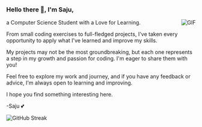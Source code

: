 ### Hello there 👋, I'm Saju,
a Computer Science Student with a Love for Learning.
<img align="right" alt="GIF" src="https://media.tenor.com/bQCHJwgCNuMAAAAM/kitten-cat.gif" />

From small coding exercises to full-fledged projects, I've taken every opportunity to apply what I've learned and improve my skills.

My projects may not be the most groundbreaking, but each one represents a step in my growth and passion for coding. I'm eager to share them with you!

Feel free to explore my work and journey, and if you have any feedback or advice, I'm always open to learning and improving.

I hope you find something interesting here.

-Saju 💕

![GitHub Streak](https://github-readme-streak-stats.herokuapp.com?user=Saju15&theme=cobalt&date_format=j%20M%5B%20Y%5D&background=000000&border=7536B2&stroke=9243DD&ring=89502D&fire=FF9554&currStreakNum=D280FF&sideNums=BC52FF&currStreakLabel=64EAE2&sideLabels=48A8A2&dates=A42EE5)

<!--
**Saju15/Saju15** is a ✨ _special_ ✨ repository because its `README.md` (this file) appears on your GitHub profile.

Here are some ideas to get you started:

- 🔭 I’m currently working on ...
- 🌱 I’m currently learning ...
- 👯 I’m looking to collaborate on ...
- 🤔 I’m looking for help with ...
- 💬 Ask me about ...
- 📫 How to reach me: ...
- 😄 Pronouns: ...
- ⚡ Fun fact: ...
-->

